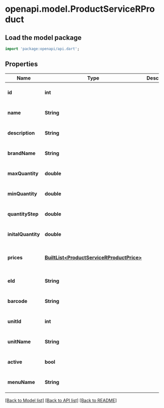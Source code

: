 # openapi.model.ProductServiceRProduct

## Load the model package
```dart
import 'package:openapi/api.dart';
```

## Properties
Name | Type | Description | Notes
------------ | ------------- | ------------- | -------------
**id** | **int** |  | [optional] [default to null]
**name** | **String** |  | [optional] [default to null]
**description** | **String** |  | [optional] [default to null]
**brandName** | **String** |  | [optional] [default to null]
**maxQuantity** | **double** |  | [optional] [default to null]
**minQuantity** | **double** |  | [optional] [default to null]
**quantityStep** | **double** |  | [optional] [default to null]
**initalQuantity** | **double** |  | [optional] [default to null]
**prices** | [**BuiltList&lt;ProductServiceRProductPrice&gt;**](ProductServiceRProductPrice.md) |  | [optional] [default to const []]
**eId** | **String** |  | [optional] [default to null]
**barcode** | **String** |  | [optional] [default to null]
**unitId** | **int** |  | [optional] [default to null]
**unitName** | **String** |  | [optional] [default to null]
**active** | **bool** |  | [optional] [default to null]
**menuName** | **String** |  | [optional] [default to null]

[[Back to Model list]](../README.md#documentation-for-models) [[Back to API list]](../README.md#documentation-for-api-endpoints) [[Back to README]](../README.md)


